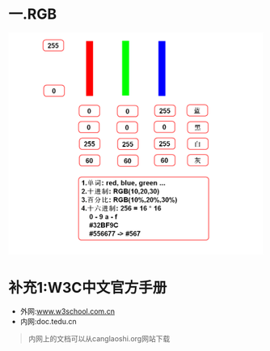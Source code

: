 # 一.RGB
![](1.png)

# 补充1:W3C中文官方手册
- 外网:www.w3school.com.cn
- 内网:doc.tedu.cn
> 内网上的文档可以从canglaoshi.org网站下载